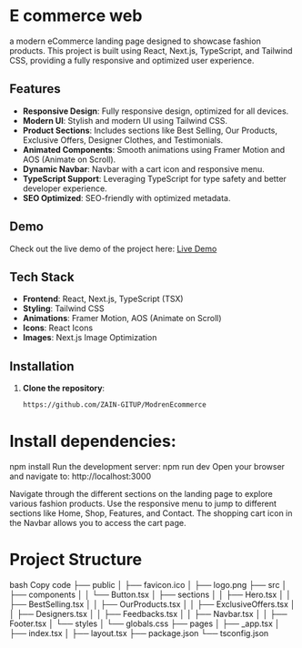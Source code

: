 #  E commerce web

a modern eCommerce landing page designed to showcase fashion products. This project is built using React, Next.js, TypeScript, and Tailwind CSS, providing a fully responsive and optimized user experience.


## Features

- **Responsive Design**: Fully responsive design, optimized for all devices.
- **Modern UI**: Stylish and modern UI using Tailwind CSS.
- **Product Sections**: Includes sections like Best Selling, Our Products, Exclusive Offers, Designer Clothes, and Testimonials.
- **Animated Components**: Smooth animations using Framer Motion and AOS (Animate on Scroll).
- **Dynamic Navbar**: Navbar with a cart icon and responsive menu.
- **TypeScript Support**: Leveraging TypeScript for type safety and better developer experience.
- **SEO Optimized**: SEO-friendly with optimized metadata.

## Demo

Check out the live demo of the project here: [Live Demo](#)

## Tech Stack

- **Frontend**: React, Next.js, TypeScript (TSX)
- **Styling**: Tailwind CSS
- **Animations**: Framer Motion, AOS (Animate on Scroll)
- **Icons**: React Icons
- **Images**: Next.js Image Optimization

## Installation

1. **Clone the repository**:
   ```bash
   https://github.com/ZAIN-GITUP/ModrenEcommerce
# Install dependencies:


npm install
Run the development server:
npm run dev
Open your browser and navigate to:
http://localhost:3000

Navigate through the different sections on the landing page to explore various fashion products.
Use the responsive menu to jump to different sections like Home, Shop, Features, and Contact.
The shopping cart icon in the Navbar allows you to access the cart page.
# Project Structure
bash
Copy code
├── public
│   ├── favicon.ico
│   ├── logo.png
├── src
│   ├── components
│   │   └── Button.tsx
│   ├── sections
│   │   ├── Hero.tsx
│   │   ├── BestSelling.tsx
│   │   ├── OurProducts.tsx
│   │   ├── ExclusiveOffers.tsx
│   │   ├── Designers.tsx
│   │   ├── Feedbacks.tsx
│   │   ├── Navbar.tsx
│   │   ├── Footer.tsx
│   └── styles
│       └── globals.css
├── pages
│   ├── _app.tsx
│   ├── index.tsx
│   ├── layout.tsx
├── package.json
└── tsconfig.json
